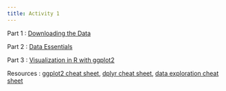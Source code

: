 ```yaml
---
title: Activity 1
---
```


Part 1
  : [Downloading the Data](https://datafest-prep.github.io//slides/loadingData.html)
  
Part 2
  : [Data Essentials](https://datafest-prep.github.io//class_activities/STA175_Activity0.html)
  
Part 3
  : [Visualization in R with ggplot2](https://datafest-prep.github.io//class_activities/STA175_Activity1.html)
  
Resources
  : [ggplot2 cheat sheet](https://raw.githubusercontent.com/rstudio/cheatsheets/master/data-visualization.pdf), [dplyr cheat sheet](https://raw.githubusercontent.com/rstudio/cheatsheets/master/data-transformation.pdf), [data exploration cheat sheet](https://datafest-prep.github.io//data_visualization_summary_cheat_sheet.html)
